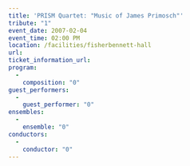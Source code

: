 ```yaml
---
title: 'PRISM Quartet: "Music of James Primosch"'
tribute: "1"
event_date: 2007-02-04
event_time: 02:00 PM
location: /facilities/fisherbennett-hall
url: 
ticket_information_url: 
program: 
  -
    composition: "0"
guest_performers: 
  -
    guest_performer: "0"
ensembles: 
  -
    ensemble: "0"
conductors: 
  -
    conductor: "0"
---
```

